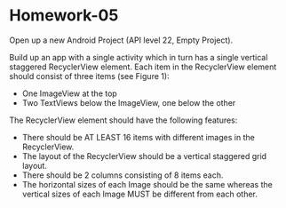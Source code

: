 # Homework-05

Open up a new Android Project (API level 22, Empty Project).

Build up an app with a single activity which in turn has a single vertical staggered RecyclerView element. Each item in the RecyclerView element should consist of three items (see Figure 1):
- One ImageView at the top
- Two TextViews below the ImageView, one below the other

The RecyclerView element should have the following features:
- There should be AT LEAST 16 items with different images in the RecyclerView.
- The layout of the RecyclerView should be a vertical staggered grid layout.
- There should be 2 columns consisting of 8 items each.
- The horizontal sizes of each Image should be the same whereas the vertical sizes of each Image MUST be different from each other.